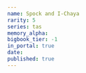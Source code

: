 ```yaml
---
name: Spock and I-Chaya
rarity: 5
series: tas
memory_alpha:
bigbook_tier: -1
in_portal: true
date:
published: true
---
```




